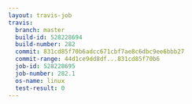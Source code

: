 ```yaml
---
layout: travis-job
travis:
  branch: master
  build-id: 528228694
  build-number: 282
  commit: 831cd85f70b6adcc671cbf7ae8c6dbc9ee6bbb27
  commit-range: 44d1ce9dd8df...831cd85f70b6
  job-id: 528228695
  job-number: 282.1
  os-name: linux
  test-result: 0
---
```

